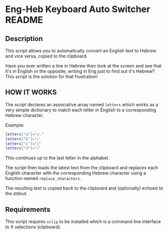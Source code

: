 # Eng-Heb Keyboard Auto Switcher README

## Description
This script allows you to automatically convert an English text to Hebrew and vice versa, copied to the clipboard. 

Have you ever written a line in Hebrew then look at the screen and see that it's in English or the opposite, writing in Eng just to find out it's Hebrew? This script is the solution for that frustration!

## HOW IT WORKS
The script declares an associative array named `letters` which works as a very simple dictionary to match each letter in English to a corresponding Hebrew character.

Example:
```bash
letters["a"]="ש."
letters["b"]="נ"
letters["c"]="ב"
letters["d"]="ג"
```
This continues up to the last letter in the alphabet.

The script then loads the latest text from the clipboard and replaces each English character with the corresponding Hebrew character using a function named `replace_characters`.

The resulting text is copied back to the clipboard and (optionally) echoed to the stdout.

## Requirements
This script requires `xclip` to be installed which is a command line interface to X selections (clipboard).

